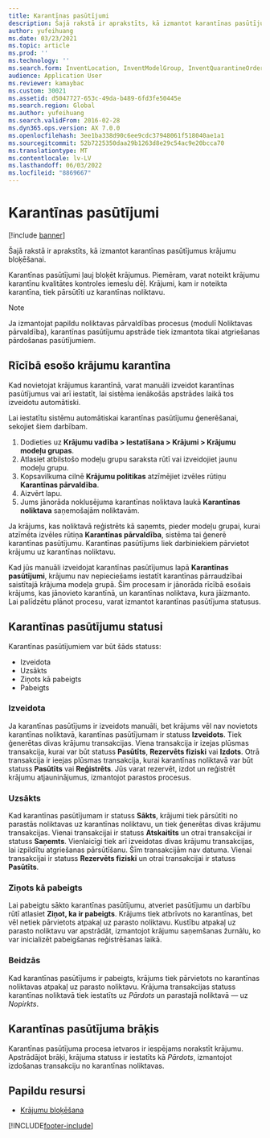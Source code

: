 ```yaml
---
title: Karantīnas pasūtījumi
description: Šajā rakstā ir aprakstīts, kā izmantot karantīnas pasūtījumus krājumu bloķēšanai.
author: yufeihuang
ms.date: 03/23/2021
ms.topic: article
ms.prod: ''
ms.technology: ''
ms.search.form: InventLocation, InventModelGroup, InventQuarantineOrder, InventQuarantineParmEnd, InventQuarantineParmReportFinished, InventQuarantineParmStartUp, InventTrans
audience: Application User
ms.reviewer: kamaybac
ms.custom: 30021
ms.assetid: d5047727-653c-49da-b489-6fd3fe50445e
ms.search.region: Global
ms.author: yufeihuang
ms.search.validFrom: 2016-02-28
ms.dyn365.ops.version: AX 7.0.0
ms.openlocfilehash: 3ee1ba338d90c6ee9cdc37948061f518040ae1a1
ms.sourcegitcommit: 52b7225350daa29b1263d8e29c54ac9e20bcca70
ms.translationtype: MT
ms.contentlocale: lv-LV
ms.lasthandoff: 06/03/2022
ms.locfileid: "8869667"
---
```

# <a name="quarantine-orders"></a>Karantīnas pasūtījumi

[!include [banner](../includes/banner.md)]

Šajā rakstā ir aprakstīts, kā izmantot karantīnas pasūtījumus krājumu bloķēšanai.

Karantīnas pasūtījumi ļauj bloķēt krājumus. Piemēram, varat noteikt krājumu karantīnu kvalitātes kontroles iemeslu dēļ. Krājumi, kam ir noteikta karantīna, tiek pārsūtīti uz karantīnas noliktavu.

> [!NOTE]
> Ja izmantojat papildu noliktavas pārvaldības procesus (modulī Noliktavas pārvaldība), karantīnas pasūtījumu apstrāde tiek izmantota tikai atgriešanas pārdošanas pasūtījumiem.

## <a name="quarantine-on-hand-inventory-items"></a>Rīcībā esošo krājumu karantīna

Kad novietojat krājumus karantīnā, varat manuāli izveidot karantīnas pasūtījumus vai arī iestatīt, lai sistēma ienākošās apstrādes laikā tos izveidotu automātiski.

Lai iestatītu sistēmu automātiskai karantīnas pasūtījumu ģenerēšanai, sekojiet šiem darbībam.

1. Dodieties uz **Krājumu vadība \> Iestatīšana \> Krājumi \> Krājumu modeļu grupas**.
1. Atlasiet atbilstošo modeļu grupu saraksta rūtī vai izveidojiet jaunu modeļu grupu.
1. Kopsavilkuma cilnē **Krājumu politikas** atzīmējiet izvēles rūtiņu **Karantīnas pārvaldība**.
1. Aizvērt lapu.
1. Jums jānorāda noklusējuma karantīnas noliktava laukā **Karantīnas noliktava** saņemošajām noliktavām.

Ja krājums, kas noliktavā reģistrēts kā saņemts, pieder modeļu grupai, kurai atzīmēta izvēles rūtiņa **Karantīnas pārvaldība**, sistēma tai ģenerē karantīnas pasūtījumu. Karantīnas pasūtījums liek darbiniekiem pārvietot krājumu uz karantīnas noliktavu.

Kad jūs manuāli izveidojat karantīnas pasūtījumus lapā **Karantīnas pasūtījumi**, krājumu nav nepieciešams iestatīt karantīnas pārraudzībai saistītajā krājuma modeļa grupā. Šim procesam ir jānorāda rīcībā esošais krājums, kas jānovieto karantīnā, un karantīnas noliktava, kura jāizmanto. Lai palīdzētu plānot procesu, varat izmantot karantīnas pasūtījuma statusus.

## <a name="quarantine-order-statuses"></a>Karantīnas pasūtījumu statusi

Karantīnas pasūtījumiem var būt šāds statuss:

- Izveidota
- Uzsākts
- Ziņots kā pabeigts
- Pabeigts

### <a name="created"></a>Izveidota

Ja karantīnas pasūtījums ir izveidots manuāli, bet krājums vēl nav novietots karantīnas noliktavā, karantīnas pasūtījumam ir statuss **Izveidots**. Tiek ģenerētas divas krājumu transakcijas. Viena transakcija ir izejas plūsmas transakcija, kurai var būt statuss **Pasūtīts**, **Rezervēts fiziski** vai **Izdots**. Otrā transakcija ir ieejas plūsmas transakcija, kurai karantīnas noliktavā var būt statuss **Pasūtīts** vai **Reģistrēts**. Jūs varat rezervēt, izdot un reģistrēt krājumu atjauninājumus, izmantojot parastos procesus.

### <a name="started"></a>Uzsākts

Kad karantīnas pasūtījumam ir statuss **Sākts**, krājumi tiek pārsūtīti no parastās noliktavas uz karantīnas noliktavu, un tiek ģenerētas divas krājumu transakcijas. Vienai transakcijai ir statuss **Atskaitīts** un otrai transakcijai ir statuss **Saņemts**. Vienlaicīgi tiek arī izveidotas divas krājumu transakcijas, lai izpildītu atgriešanas pārsūtīšanu. Šīm transakcijām nav datuma. Vienai transakcijai ir statuss **Rezervēts fiziski** un otrai transakcijai ir statuss **Pasūtīts**.

### <a name="reported-as-finished"></a>Ziņots kā pabeigts

Lai pabeigtu sākto karantīnas pasūtījumu, atveriet pasūtījumu un darbību rūtī atlasiet **Ziņot, ka ir pabeigts**. Krājums tiek atbrīvots no karantīnas, bet vēl netiek pārvietots atpakaļ uz parasto noliktavu. Kustību atpakaļ uz parasto noliktavu var apstrādāt, izmantojot krājumu saņemšanas žurnālu, ko var inicializēt pabeigšanas reģistrēšanas laikā.

### <a name="ended"></a>Beidzās

Kad karantīnas pasūtījums ir pabeigts, krājums tiek pārvietots no karantīnas noliktavas atpakaļ uz parasto noliktavu. Krājuma transakcijas statuss karantīnas noliktavā tiek iestatīts uz *Pārdots* un parastajā noliktavā — uz *Nopirkts*.

## <a name="quarantine-order-scrap"></a>Karantīnas pasūtījuma brāķis

Karantīnas pasūtījuma procesa ietvaros ir iespējams norakstīt krājumu. Apstrādājot brāķi, krājuma statuss ir iestatīts kā *Pārdots*, izmantojot izdošanas transakciju no karantīnas noliktavas.

## <a name="additional-resources"></a>Papildu resursi

- [Krājumu bloķēšana](inventory-blocking.md)

[!INCLUDE[footer-include](../../includes/footer-banner.md)]
